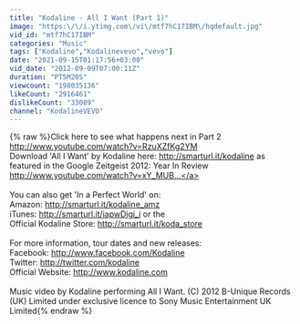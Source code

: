 ```yaml
---
title: "Kodaline - All I Want (Part 1)"
image: "https:\/\/i.ytimg.com\/vi\/mtf7hC17IBM\/hqdefault.jpg"
vid_id: "mtf7hC17IBM"
categories: "Music"
tags: ["Kodaline","Kodalinevevo","vevo"]
date: "2021-09-15T01:17:56+03:00"
vid_date: "2012-09-09T07:00:11Z"
duration: "PT5M20S"
viewcount: "198035136"
likeCount: "2916461"
dislikeCount: "33089"
channel: "KodalineVEVO"
---
```

{% raw %}Click here to see what happens next in Part 2 <a rel="nofollow" target="blank" href="http://www.youtube.com/watch?v=RzuXZfKg2YM">http://www.youtube.com/watch?v=RzuXZfKg2YM</a>   <br />Download 'All I Want' by Kodaline here: <a rel="nofollow" target="blank" href="http://smarturl.it/kodaline">http://smarturl.it/kodaline</a> as featured in the Google Zeitgeist 2012: Year In Review <a rel="nofollow" target="blank" href="http://www.youtube.com/watch?v=xY_MUB...">http://www.youtube.com/watch?v=xY_MUB...</a>  <br /><br />You can also get 'In a Perfect World' on: <br />Amazon: <a rel="nofollow" target="blank" href="http://smarturl.it/kodaline_amz">http://smarturl.it/kodaline_amz</a> <br />iTunes: <a rel="nofollow" target="blank" href="http://smarturl.it/iapwDigi_i">http://smarturl.it/iapwDigi_i</a> or the <br />Official Kodaline Store: <a rel="nofollow" target="blank" href="http://smarturl.it/koda_store">http://smarturl.it/koda_store</a>  <br /><br />For more information, tour dates and new releases: <br />Facebook: <a rel="nofollow" target="blank" href="http://www.facebook.com/Kodaline">http://www.facebook.com/Kodaline</a> <br />Twitter: <a rel="nofollow" target="blank" href="http://twitter.com/kodaline">http://twitter.com/kodaline</a> <br />Official Website: <a rel="nofollow" target="blank" href="http://www.kodaline.com">http://www.kodaline.com</a>  <br /><br />Music video by Kodaline performing All I Want. (C) 2012 B-Unique Records (UK) Limited under exclusive licence to Sony Music Entertainment UK Limited{% endraw %}
